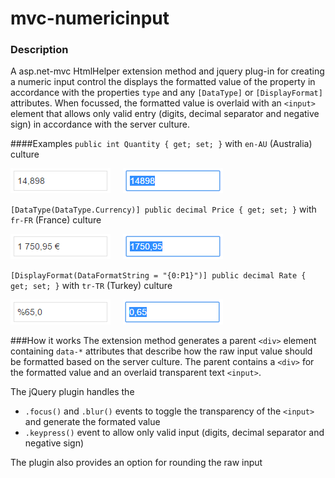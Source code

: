 # mvc-numericinput
### Description
A asp.net-mvc HtmlHelper extension method and jquery plug-in for creating a numeric input control the displays the formatted value of the property in accordance with the properties `type` and any `[DataType]` or `[DisplayFormat]` attributes. When focussed, the formatted value is overlaid with an `<input>` element that allows only valid entry (digits, decimal separator and negative sign) in accordance with the server culture.

####Examples
`public int Quantity { get; set; }` with `en-AU` (Australia) culture

<img src="/Images/numeric-input-australia-normal.png" /> &nbsp;&nbsp;&nbsp; <img src="/Images/numeric-input-australia-focus.png" />

`[DataType(DataType.Currency)] public decimal Price { get; set; }` with `fr-FR` (France) culture

<img src="/Images/numeric-input-france-normal.png" /> &nbsp;&nbsp;&nbsp; <img src="/Images/numeric-input-france-focus.png" />

`[DisplayFormat(DataFormatString = "{0:P1}")] public decimal Rate { get; set; }` with `tr-TR` (Turkey) culture

<img src="/Images/numeric-input-turkey-normal.png" /> &nbsp;&nbsp;&nbsp; <img src="/Images/numeric-input-turkey-focus.png" />

###How it works
The extension method generates a parent `<div>` element containing `data-*` attributes that describe how the raw input value should be formatted based on the server culture. The parent contains a `<div>` for the formatted value and an overlaid transparent text `<input>`.

The jQuery plugin handles the
- `.focus()` and `.blur()` events to toggle the transparency of the `<input>` and generate the formated value
- `.keypress()` event to allow only valid input (digits, decimal separator and negative sign)

The plugin also provides an option for rounding the raw input
